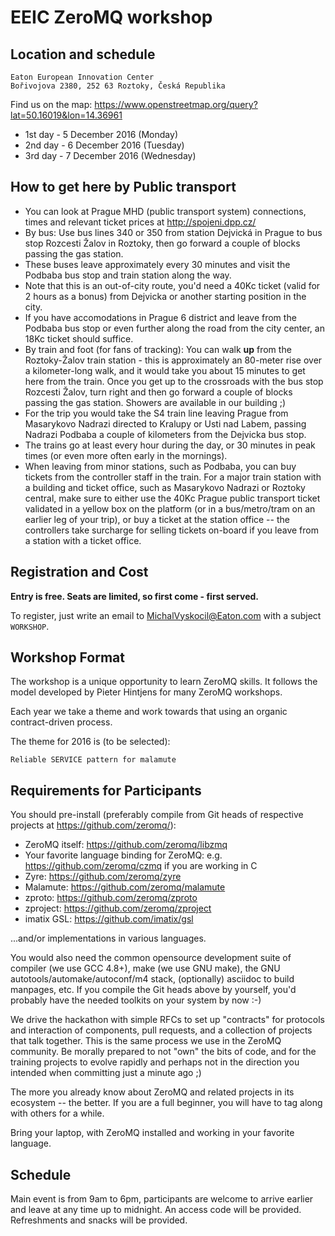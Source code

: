 # EEIC ZeroMQ workshop

## Location and schedule

    Eaton European Innovation Center
    Bořivojova 2380, 252 63 Roztoky, Česká Republika

Find us on the map: https://www.openstreetmap.org/query?lat=50.16019&lon=14.36961

 * 1st day - 5 December 2016 (Monday)
 * 2nd day - 6 December 2016 (Tuesday)
 * 3rd day - 7 December 2016 (Wednesday)

## How to get here by Public transport
 * You can look at Prague MHD (public transport system) connections, times and relevant ticket prices at http://spojeni.dpp.cz/
 * By bus: Use bus lines 340 or 350 from station Dejvická in Prague to bus stop Rozcesti Žalov in Roztoky, then go forward a couple of blocks passing the gas station.
  * These buses leave approximately every 30 minutes and visit the Podbaba bus stop and train station along the way.
  * Note that this is an out-of-city route, you'd need a 40Kc ticket (valid for 2 hours as a bonus) from Dejvicka or another starting position in the city.
  * If you have accomodations in Prague 6 district and leave from the Podbaba bus stop or even further along the road from the city center, an 18Kc ticket should suffice.
 * By train and foot (for fans of tracking): You can walk **up** from the Roztoky-Žalov train station - this is approximately an 80-meter rise over a kilometer-long walk, and it would take you about 15 minutes to get here from the train. Once you get up to the crossroads with the bus stop Rozcesti Žalov, turn right and then go forward a couple of blocks passing the gas station. Showers are available in our building ;)
  * For the trip you would take the S4 train line leaving Prague from Masarykovo Nadrazi directed to Kralupy or Usti nad Labem, passing Nadrazi Podbaba a couple of kilometers from the Dejvicka bus stop.
  * The trains go at least every hour during the day, or 30 minutes in peak times (or even more often early in the mornings).
  * When leaving from minor stations, such as Podbaba, you can buy tickets from the controller staff in the train. For a major train station with a building and ticket office, such as Masarykovo Nadrazi or Roztoky central, make sure to either use the 40Kc Prague public transport ticket validated in a yellow box on the platform (or in a bus/metro/tram on an earlier leg of your trip), or buy a ticket at the station office -- the controllers take surcharge for selling tickets on-board if you leave from a station with a ticket office.
 
## Registration and Cost

**Entry is free. Seats are limited, so first come - first served.**

To register, just write an email to <MichalVyskocil@Eaton.com> with a subject `WORKSHOP`.

## Workshop Format

The workshop is a unique opportunity to learn ZeroMQ skills. It follows the model developed by Pieter Hintjens for many ZeroMQ workshops.

Each year we take a theme and work towards that using an organic contract-driven process.

The theme for 2016 is (to be selected):

    Reliable SERVICE pattern for malamute

## Requirements for Participants

You should pre-install (preferably compile from Git heads of respective projects at https://github.com/zeromq/):

* ZeroMQ itself: https://github.com/zeromq/libzmq
* Your favorite language binding for ZeroMQ: e.g. https://github.com/zeromq/czmq if you are working in C
* Zyre: https://github.com/zeromq/zyre
* Malamute: https://github.com/zeromq/malamute
* zproto: https://github.com/zeromq/zproto
* zproject: https://github.com/zeromq/zproject
* imatix GSL: https://github.com/imatix/gsl

...and/or implementations in various languages.

You would also need the common opensource development suite of compiler (we use GCC 4.8+), make (we use GNU make), the GNU autotools/automake/autoconf/m4 stack, (optionally) asciidoc to build manpages, etc. If you compile the Git heads above by yourself, you'd probably have the needed toolkits on your system by now :-)

We drive the hackathon with simple RFCs to set up "contracts" for protocols and interaction of components, pull requests, and a collection of projects that talk together. This is the same process we use in the ZeroMQ community. Be morally prepared to not "own" the bits of code, and for the training projects to evolve rapidly and perhaps not in the direction you intended when committing just a minute ago ;)

The more you already know about ZeroMQ and related projects in its ecosystem -- the better. If you are a full beginner, you will have to tag along with others for a while.

Bring your laptop, with ZeroMQ installed and working in your favorite language.


## Schedule

Main event is from 9am to 6pm, participants are welcome to arrive earlier and leave at any time up to midnight. An access code will be provided. Refreshments and snacks will be provided.

